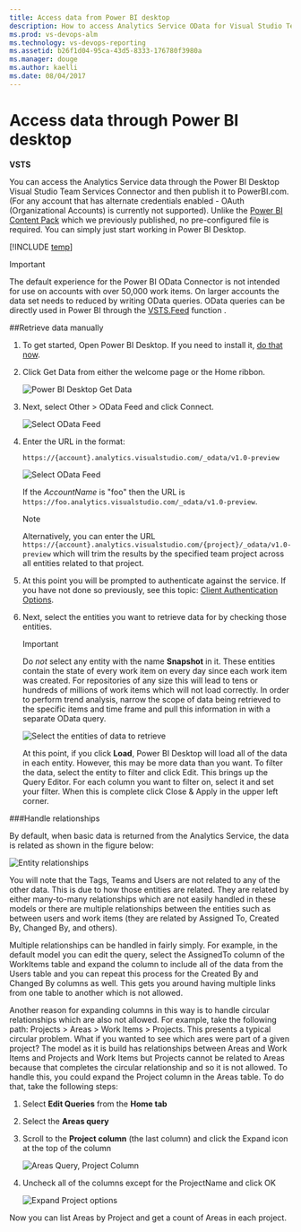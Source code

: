 ```yaml
---
title: Access data from Power BI desktop  
description: How to access Analytics Service OData for Visual Studio Team Services (VSTS) from Power BI Desktop   
ms.prod: vs-devops-alm
ms.technology: vs-devops-reporting
ms.assetid: b26f1d04-95ca-43d5-8333-176780f3980a  
ms.manager: douge
ms.author: kaelli
ms.date: 08/04/2017
---
```


# Access data through Power BI desktop 

**VSTS**  

You can access the Analytics Service data through the Power BI Desktop Visual Studio Team Services Connector and then publish it to PowerBI.com. (For any account that has alternate credentials enabled - OAuth (Organizational Accounts) is currently not supported). Unlike the [Power BI Content Pack](https://www.visualstudio.com/en-us/get-started/report/report-on-vso-with-power-bi-vs) which we previously published, no pre-configured file is required. You can simply just start working in Power BI Desktop.

[!INCLUDE [temp](../_shared/analytics-preview.md)]

>[!IMPORTANT]
>The default experience for the Power BI OData Connector is not intended for use on accounts with over 50,000 work items. On larger accounts the data set needs to reduced by writing OData queries.  OData queries can be directly used in Power BI through the [VSTS.Feed](../powerbi/data-connector-functions.md) function .

##Retrieve data manually

1. To get started, Open Power BI Desktop. If you need to install it, [do that now](https://powerbi.microsoft.com/desktop).  

2. Click Get Data from either the welcome page or the Home ribbon.  

	![Power BI Desktop Get Data ](_img/access-analytics-pbi-get-data.png)  

3. Next, select Other > OData Feed and click Connect.  

	![Select OData Feed ](_img/pbi2.png)  

4.	Enter the URL in the format:  

	```
	https://{account}.analytics.visualstudio.com/_odata/v1.0-preview
	```  

	![Select OData Feed ](_img/pbi3.png)  

	If the *AccountName* is "foo" then the URL is ```https://foo.analytics.visualstudio.com/_odata/v1.0-preview```.

	>[!NOTE]  
	>Alternatively, you can enter the URL ```https://{account}.analytics.visualstudio.com/{project}/_odata/v1.0-preview``` which will trim the results by the specified team project across all entities related to that project.  

5. At this point you will be prompted to authenticate against the service. If you have not done so previously, see this topic: [Client Authentication Options](client-authentication-options.md).  
6. Next, select the entities you want to retrieve data for by checking those entities.

	>[!IMPORTANT]  
	>Do *not* select any entity with the name **Snapshot** in it. These entities contain the state of every work item on every day since each work item was created. For repositories of any size this will lead to tens or hundreds of millions of work items which will not load correctly. In order to perform trend analysis, narrow the scope of data being retrieved to the specific items and time frame and pull this information in with a separate OData query.  

	![Select the entities of data to retrieve](_img/pbi4.png)  

	At this point, if you click **Load**, Power BI Desktop will load all of the data in each entity. However, this may be more data than you want. To filter the data, select the entity to filter and click Edit. This brings up the Query Editor. For each column you want to filter on, select it and set your filter. When this is complete click Close & Apply in the upper left corner.  

###Handle relationships
 
By default, when basic data is returned from the Analytics Service, the data is related as shown in the figure below:

![Entity relationships](_img/pbi-relationships.png)  

You will note that the Tags, Teams and Users are not related to any of the other data. This is due to how those entities
are related. They are related by either many-to-many relationships which are not easily handled in these models or 
there are multiple relationships between the entities such as between users and work items (they are related by Assigned To,
Created By, Changed By, and others).

Multiple relationships can be handled in fairly simply. For example, in the default model you can edit the query, select the
AssignedTo column of the WorkItems table and expand the column to include all of the data from the Users table and you can repeat
this process for the Created By and Changed By columns as well. This gets you around having multiple links from one table to another
which is not allowed.

Another reason for expanding columns in this way is to handle circular relationships which are also not allowed. For example, 
take the following path: Projects > Areas > Work Items > Projects. This presents a typical circular problem. What if you
wanted to see which ares were part of a given project? The model as it is build has relationships between Areas and Work Items and 
Projects and Work Items but Projects cannot be related to Areas because that completes the circular relationship and so it is 
not allowed. To handle this, you could expand the Project column in the Areas table. To do that, take the following steps:

1. Select **Edit Queries** from the **Home tab**  
2. Select the **Areas query**  
3. Scroll to the **Project column** (the last column) and click the Expand icon at the top of the column  

    ![Areas Query, Project Column](_img/pbi-relationships-2.png) 

4. Uncheck all of the columns except for the ProjectName and click OK

    ![Expand Project options](_img/pbi-relationships-3.png) 

Now you can list Areas by Project and get a count of Areas in each project.


